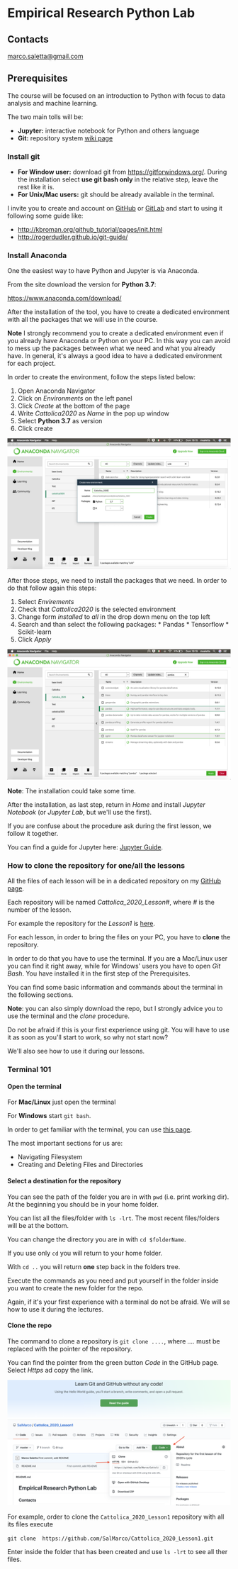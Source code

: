 # Empirical Research Python Lab

## Contacts

marco.saletta@gmail.com

## Prerequisites

The course will be focused on an introduction to Python with focus to data analysis and machine learning.

The two main tolls will be:
  - **Jupyter:** interactive notebook for Python and others language
  - **Git:** repository system [wiki page](https://en.wikipedia.org/wiki/Git)

### Install git

  - **For Window user:** download git from https://gitforwindows.org/. During the installation select **use git bash only** in the relative step, leave the rest like it is.
  - **For Unix/Mac users:** git should be already available in the terminal.

I invite you to create and account on [GitHub](https://github.com/) or [GitLab](https://gitlab.com/users/sign_in) and start to using it following some guide like:
  - http://kbroman.org/github_tutorial/pages/init.html
  - http://rogerdudler.github.io/git-guide/

### Install Anaconda

One the easiest way to have Python and Jupyter is via Anaconda.

From the site download the version for **Python 3.7**:

https://www.anaconda.com/download/

After the installation of the tool, you have to create a dedicated environment with all the packages that we will use in the course.

**Note** I strongly recommend you to create a dedicated environment even if you already have Anaconda or Python on your PC. In this way you can avoid to mess up the packages between what we need and what you already have. In general, it's always a good idea to have a dedicated environment for each project.

In order to create the environment, follow the steps listed below:

  1. Open Anaconda Navigator
  2. Click on _Environments_ on the left panel
  3. Click _Create_ at the bottom of the page
  4. Write _Cattolica2020_ as _Name_ in the pop up window
  5. Select **Python 3.7** as version
  6. Click create

![alt text](CreateEnv.png "Create Environment")

After those steps, we need to install the packages that we need. In order to do that follow again this steps:

  1. Select _Envirements_
  2. Check that _Cattolica2020_ is the selected environment
  3. Change form _installed_ to _all_ in the drop down menu on the top left
  4. Search and than select the following packages:
    * Pandas
    * Tensorflow
    * Scikit-learn
  5. Click _Apply_

![alt text](Packages.png "Packages Selection")

**Note**: The installation could take some time.

After the installation, as last step, return in _Home_ and install _Jupyter Notebook_ (or _Jupyter Lab_, but we'll use the first).

If you are confuse about the procedure ask during the first lesson, we follow it together.

You can find a guide for Jupyter here: [Jupyter Guide](https://www.datacamp.com/community/tutorials/tutorial-jupyter-notebook).


### How to clone the repository for one/all the lessons

All the files of each lesson will be in a dedicated repository on my [GitHub page](https://github.com/SalMarco).

Each repository will be named *Cattolica_2020_Lesson#*, where *#* is the number of the lesson.

For example the repository for the *Lesson1* is [here](https://github.com/SalMarco/Cattolica_2020_Lesson1).

For each lesson, in order to bring the files on your PC, you have to **clone** the repository.

In order to do that you have to use the terminal. If you are a Mac/Linux user you can find it right away, while for Windows' users you have to open _Git Bash_. You have installed it in the first step of the Prerequisites.

You can find some basic information and commands about the terminal in the following sections.

**Note**: you can also simply download the repo, but I strongly advice you to use the terminal and the _clone_ procedure.

Do not be afraid if this is your first experience using git. You will have to use it as soon as you'll start to work, so why not start now?

We'll also see how to use it during our lessons.

### Terminal 101

#### Open the terminal

For **Mac/Linux** just open the terminal

For **Windows** start `git bash`.  

In order to get familiar with the terminal, you can use [this page](https://dev.to/awwsmm/101-bash-commands-and-tips-for-beginners-to-experts-30je).

The most important sections for us are:

  - Navigating Filesystem
  - Creating and Deleting Files and Directories

#### Select a destination for the repository

You can see the path of the folder you are in with `pwd` (i.e. print working dir). At the beginning you should be in your home folder.

You can list all the files/folder with `ls -lrt`. The most recent files/folders will be at the bottom.

You can change the directory you are in with `cd $folderName`.

If you use only `cd` you will return to your home folder.

With `cd ..` you will return **one** step back in the folders tree.

Execute the commands as you need and put yourself in the folder inside you want to create the new folder for the repo.

Again, if it's your first experience with a terminal do not be afraid. We will se how to use it during the lectures.

#### Clone the repo

The command to clone a repository is `git clone ....`, where _...._ must be replaced with the pointer of the repository.

You can find the pointer from the green button _Code_ in the GitHub page. Select _Https_ ad copy the link.

![alt text](CloneRepo.png "Clone Button")

For example, order to clone the `Cattolica_2020_Lesson1` repository with all its files execute

`git clone  https://github.com/SalMarco/Cattolica_2020_Lesson1.git`

Enter inside the folder that has been created and use `ls -lrt` to see all ther files.

